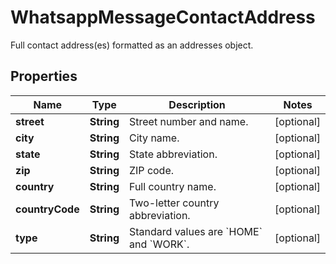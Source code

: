 

# WhatsappMessageContactAddress

Full contact address(es) formatted as an addresses object.

## Properties

| Name | Type | Description | Notes |
|------------ | ------------- | ------------- | -------------|
|**street** | **String** | Street number and name. |  [optional] |
|**city** | **String** | City name. |  [optional] |
|**state** | **String** | State abbreviation. |  [optional] |
|**zip** | **String** | ZIP code. |  [optional] |
|**country** | **String** | Full country name. |  [optional] |
|**countryCode** | **String** | Two-letter country abbreviation. |  [optional] |
|**type** | **String** | Standard values are &#x60;HOME&#x60; and &#x60;WORK&#x60;. |  [optional] |



